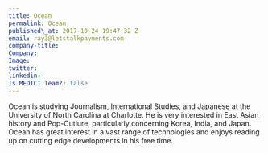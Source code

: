 ```yaml
---
title: Ocean
permalink: Ocean
published\_at: 2017-10-24 19:47:32 Z
email: ray3@letstalkpayments.com
company-title: 
Company: 
Image: 
twitter: 
linkedin: 
Is MEDICI Team?: false
---
```


Ocean is studying Journalism, International Studies, and Japanese at the University of North Carolina at Charlotte. He is very interested in East Asian history and Pop-Cutlure, particularly concerning Korea, India, and Japan. Ocean has great interest in a vast range of technologies and enjoys reading up on cutting edge developments in his free time.